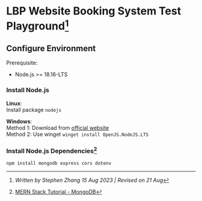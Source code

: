# LBP Website Booking System Test Playground[^1]
## Configure Environment
Prerequisite:
- Node.js >= 18.16-LTS

### Install Node.js
**Linux**: <br>
Install package `nodejs`

**Windows**: <br>
Method 1: Download from <a href="https://nodejs.org/en">official website</a><br>
Method 2: Use winget `winget install OpenJS.NodeJS.LTS`

### Install Node.js Dependencies[^2]
`npm install mongodb express cors dotenv`


[^1]: *Written by Stephen Zhang 15 Aug 2023 | Revised on 21 Aug*
[^2]: <a href=https://www.mongodb.com/languages/mern-stack-tutorial>MERN Stack Tutorial - MongoDB</a>
